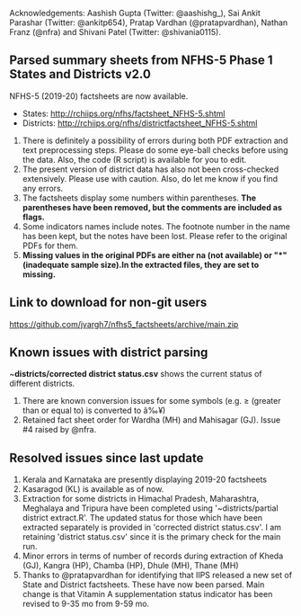 Acknowledgements: Aashish Gupta (Twitter: @aashishg_), Sai Ankit Parashar (Twitter: @ankitp654), Pratap Vardhan (@pratapvardhan), Nathan Franz (@nfra) and Shivani Patel (Twitter: @shivania0115).

## Parsed summary sheets from NFHS-5 Phase 1 States and Districts v2.0
NFHS-5 (2019-20) factsheets are now available.   
- States: http://rchiips.org/nfhs/factsheet_NFHS-5.shtml    
- Districts: http://rchiips.org/nfhs/districtfactsheet_NFHS-5.shtml   

1. There is definitely a possibility of errors during both PDF extraction and text preprocessing steps. Please do some eye-ball checks before using the data. Also, the code (R script) is available for you to edit.   
2. The present version of district data has also not been cross-checked extensively. Please use with caution. Also, do let me know if you find any errors.     
3. The factsheets display some numbers within parentheses. **The parentheses have been removed, but the comments are included as flags.**      
4. Some indicators names include notes. The footnote number in the name has been kept, but the notes have been lost. Please refer to the original PDFs for them.   
5. **Missing values in the original PDFs are either na (not available) or "\*" (inadequate sample size).In the extracted files, they are set to missing.**       

## Link to download for non-git users
https://github.com/jvargh7/nfhs5_factsheets/archive/main.zip

## Known issues with district parsing

~**districts/corrected district status.csv** shows the current status of different districts. 

1. There are known conversion issues for some symbols (e.g. $\ge$ (greater than or equal to) is converted to â‰¥)       
2. Retained fact sheet order for Wardha (MH) and Mahisagar (GJ). Issue #4 raised by @nfra.    



## Resolved issues since last update

1. Kerala and Karnataka are presently displaying 2019-20 factsheets       
2. Kasaragod (KL) is available as of now.  
3. Extraction for some districts in Himachal Pradesh, Maharashtra, Meghalaya and Tripura  have been completed using '~districts/partial district extract.R'. The updated status for those which have been extracted separately is provided in 'corrected district status.csv'. I am retaining 'district status.csv' since it is the primary check for the main run.    
4. Minor errors in terms of number of records during extraction of Kheda (GJ), Kangra (HP), Chamba (HP), Dhule (MH), Thane (MH)    
5. Thanks to @pratapvardhan for identifying that IIPS released a new set of State and District factsheets. These have now been parsed. Main change is that Vitamin A supplementation status indicator has been revised to 9-35 mo from 9-59 mo.      


